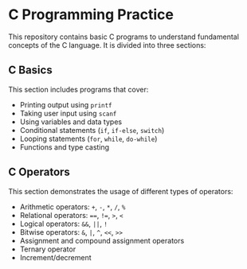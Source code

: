 # C Programming Practice 

This repository contains basic C programs to understand fundamental concepts of the C language. It is divided into three sections:

##  C Basics

This section includes programs that cover:

- Printing output using `printf`
- Taking user input using `scanf`
- Using variables and data types
- Conditional statements (`if`, `if-else`, `switch`)
- Looping statements (`for`, `while`, `do-while`)
- Functions and type casting

 ##  C Operators

This section demonstrates the usage of different types of operators:

- Arithmetic operators: `+`, `-`, `*`, `/`, `%`
- Relational operators: `==`, `!=`, `>`, `<`
- Logical operators: `&&`, `||`, `!`
- Bitwise operators: `&`, `|`, `^`, `<<`, `>>`
- Assignment and compound assignment operators
- Ternary operator
- Increment/decrement
